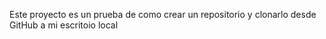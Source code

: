 Este proyecto es un prueba de como crear un repositorio y clonarlo desde GitHub a mi escritoio local
